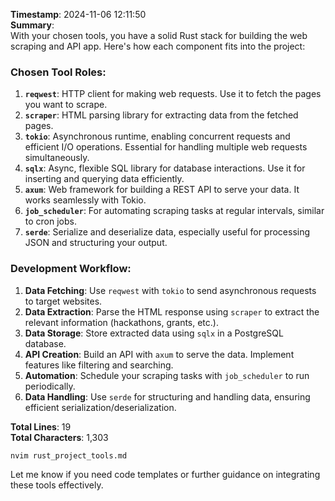 **Timestamp**: 2024-11-06 12:11:50  
**Summary**:  
With your chosen tools, you have a solid Rust stack for building the web scraping and API app. Here's how each component fits into the project:

### **Chosen Tool Roles**:
1. **`reqwest`**: HTTP client for making web requests. Use it to fetch the pages you want to scrape.
2. **`scraper`**: HTML parsing library for extracting data from the fetched pages.
3. **`tokio`**: Asynchronous runtime, enabling concurrent requests and efficient I/O operations. Essential for handling multiple web requests simultaneously.
4. **`sqlx`**: Async, flexible SQL library for database interactions. Use it for inserting and querying data efficiently.
5. **`axum`**: Web framework for building a REST API to serve your data. It works seamlessly with Tokio.
6. **`job_scheduler`**: For automating scraping tasks at regular intervals, similar to cron jobs.
7. **`serde`**: Serialize and deserialize data, especially useful for processing JSON and structuring your output.

### **Development Workflow**:
1. **Data Fetching**: Use `reqwest` with `tokio` to send asynchronous requests to target websites.
2. **Data Extraction**: Parse the HTML response using `scraper` to extract the relevant information (hackathons, grants, etc.).
3. **Data Storage**: Store extracted data using `sqlx` in a PostgreSQL database.
4. **API Creation**: Build an API with `axum` to serve the data. Implement features like filtering and searching.
5. **Automation**: Schedule your scraping tasks with `job_scheduler` to run periodically.
6. **Data Handling**: Use `serde` for structuring and handling data, ensuring efficient serialization/deserialization.

**Total Lines**: 19  
**Total Characters**: 1,303  

```bash
nvim rust_project_tools.md
```

Let me know if you need code templates or further guidance on integrating these tools effectively.
